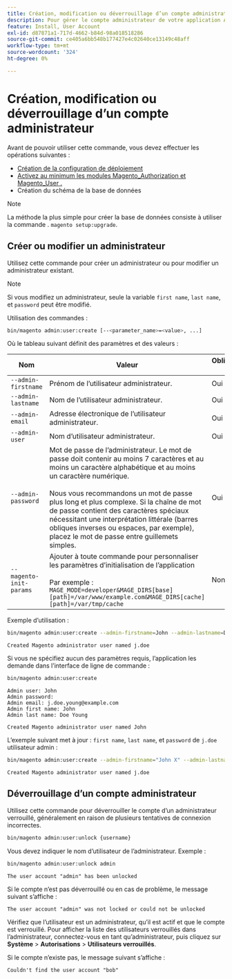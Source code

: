 ```yaml
---
title: Création, modification ou déverrouillage d’un compte administrateur
description: Pour gérer le compte administrateur de votre application Adobe Commerce ou Magento Open Source Admin, procédez comme suit.
feature: Install, User Account
exl-id: d87871a1-717d-4662-b84d-98a018518286
source-git-commit: ce405a6bb548b177427e4c02640ce13149c48aff
workflow-type: tm+mt
source-wordcount: '324'
ht-degree: 0%

---
```


# Création, modification ou déverrouillage d’un compte administrateur

Avant de pouvoir utiliser cette commande, vous devez effectuer les opérations suivantes :

- [Création de la configuration de déploiement](deployment.md)
- [Activez au minimum les modules Magento_Authorization et Magento_User .](manage-modules.md)
- Création du schéma de la base de données

>[!NOTE]
>
>La méthode la plus simple pour créer la base de données consiste à utiliser la commande . `magento setup:upgrade`.

## Créer ou modifier un administrateur

Utilisez cette commande pour créer un administrateur ou pour modifier un administrateur existant.

>[!NOTE]
>
>Si vous modifiez un administrateur, seule la variable `first name`, `last name`, et `password` peut être modifié.

Utilisation des commandes :

```bash
bin/magento admin:user:create [--<parameter_name>=<value>, ...]
```

Où le tableau suivant définit des paramètres et des valeurs :

| Nom | Valeur | Obligatoire ? |
|--- |--- |--- |
| `--admin-firstname` | Prénom de l’utilisateur administrateur. | Oui |
| `--admin-lastname` | Nom de l’utilisateur administrateur. | Oui |
| `--admin-email` | Adresse électronique de l’utilisateur administrateur. | Oui |
| `--admin-user` | Nom d’utilisateur administrateur. | Oui |
| `--admin-password` | Mot de passe de l’administrateur. Le mot de passe doit contenir au moins 7 caractères et au moins un caractère alphabétique et au moins un caractère numérique. <br><br>Nous vous recommandons un mot de passe plus long et plus complexe. Si la chaîne de mot de passe contient des caractères spéciaux nécessitant une interprétation littérale (barres obliques inverses ou espaces, par exemple), placez le mot de passe entre guillemets simples. | Oui |
| `--magento-init-params` | Ajouter à toute commande pour personnaliser les paramètres d’initialisation de l’application<br/><br/>Par exemple : `MAGE_MODE=developer&MAGE_DIRS[base][path]=/var/www/example.com&MAGE_DIRS[cache][path]=/var/tmp/cache` | Non |

Exemple d’utilisation :

```bash
bin/magento admin:user:create --admin-firstname=John --admin-lastname=Doe --admin-email=j.doe@example.com --admin-user=j.doe --admin-password=A0b9%t3g
```

```terminal
Created Magento administrator user named j.doe
```

Si vous ne spécifiez aucun des paramètres requis, l’application les demande dans l’interface de ligne de commande :

```bash
bin/magento admin:user:create
```

```terminal
Admin user: John
Admin password:
Admin email: j.doe.young@example.com
Admin first name: John
Admin last name: Doe Young
```

```terminal
Created Magento administrator user named John
```

L’exemple suivant met à jour : `first name`, `last name`, et `password` de `j.doe` utilisateur admin :

```bash
bin/magento admin:user:create --admin-firstname="John X" --admin-lastname="Doe X" --admin-email=j.doe@example.com --admin-user=j.doe --admin-password=A1234567
```

```terminal
Created Magento administrator user named j.doe
```

## Déverrouillage d’un compte administrateur

Utilisez cette commande pour déverrouiller le compte d’un administrateur verrouillé, généralement en raison de plusieurs tentatives de connexion incorrectes.

```bash
bin/magento admin:user:unlock {username}
```

Vous devez indiquer le nom d’utilisateur de l’administrateur. Exemple :

```bash
bin/magento admin:user:unlock admin
```

```terminal
The user account "admin" has been unlocked
```

Si le compte n’est pas déverrouillé ou en cas de problème, le message suivant s’affiche :

```terminal
The user account "admin" was not locked or could not be unlocked
```

Vérifiez que l’utilisateur est un administrateur, qu’il est actif et que le compte est verrouillé. Pour afficher la liste des utilisateurs verrouillés dans l’administrateur, connectez-vous en tant qu’administrateur, puis cliquez sur **Système** > **Autorisations** > **Utilisateurs verrouillés**.

Si le compte n’existe pas, le message suivant s’affiche :

```terminal
Couldn't find the user account "bob"
```

